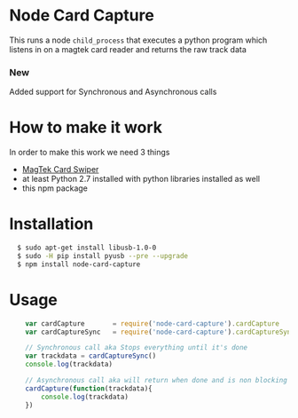 # Node Card Capture

This runs a node `child_process` that executes a python program which
listens in on a magtek card reader and returns the raw track data

### New

Added support for Synchronous and Asynchronous calls

# How to make it work

In order to make this work we need 3 things

* [MagTek Card Swiper](https://www.amazon.com/Magnetic-Stripe-Swipe-Card-Reader/dp/B001876VG6)
* at least Python 2.7 installed with python libraries installed as well
* this npm package

# Installation
```bash
  $ sudo apt-get install libusb-1.0-0   
  $ sudo -H pip install pyusb --pre --upgrade   
  $ npm install node-card-capture   
```

# Usage

```javascript
    var cardCapture       = require('node-card-capture').cardCapture
    var cardCaptureSync   = require('node-card-capture').cardCaptureSync

    // Synchronous call aka Stops everything until it's done
    var trackdata = cardCaptureSync()
    console.log(trackdata)

    // Asynchronous call aka will return when done and is non blocking
    cardCapture(function(trackdata){
        console.log(trackdata)
    })

```
